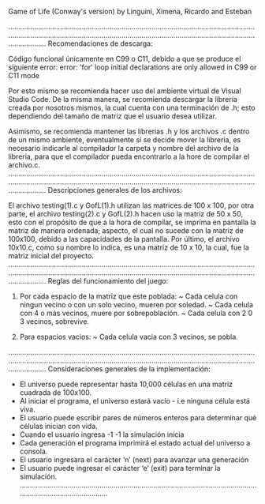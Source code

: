   Game of Life (Conway's version)
      by Linguini, Ximena, Ricardo and Esteban
      
...........................................................................................................................................................................................................................................................................
  Recomendaciones de descarga:

Código funcional únicamente en  C99 o C11, debido a que se produce el siguiente error:
error: 'for' loop initial declarations are only allowed in C99 or C11 mode

Por esto mismo se recomienda hacer uso del ambiente virtual de Visual Studio Code.
De la misma manera, se recomienda descargar la librería creada por nosotros mismos, la cual cuenta con una terminación de .h;
esto dependiendo del tamaño de matriz que el usuario desea utilizar. 

Asimismo, se recomienda mantener las librerias .h y los archivos .c dentro de un mismo ambiente, 
eventualmente si se decide mover la libreria, es necesario indicarle al compilador la carpeta y nombre del archivo de la libreria,
para que el compilador pueda encontrarlo a la hore de compilar el archivo.c.
...........................................................................................................................................................................................................................................................................
  Descripciones generales de los archivos:

El archivo testing(1).c y GofL(1).h utilizan las matrices de 100 x 100, 
por otra parte, el archivo testing(2).c y GofL(2).h hacen uso la matriz de 50 x 50, 
esto con el propósito de que a la hora de compilar, se imprima en pantalla la matriz de manera ordenada;
aspecto, el cual no sucede con la matriz de 100x100, debido a las capacidades de la pantalla.
Por último, el archivo 10x10.c, como su nombre lo indica, es una matriz de 10 x 10, la cual, fue la matriz inicial del proyecto.
...........................................................................................................................................................................................................................................................................
  Reglas del funcionamiento del juego:

1. Por cada espacio de la matriz que este poblada:
      ~ Cada celula con ningun vecino o con un solo vecino, mueren por soledad.
      ~ Cada celula con 4 o más vecinos, muere por sobrepoblación.
      ~ Cada celula con 2 0 3 vecinos, sobrevive.
      
2. Para espacios vacios:
      ~ Cada celula vacia con 3 vecinos, se pobla.
      
...........................................................................................................................................................................................................................................................................
  Consideraciones generales de la implementación:

-	El universo puede representar hasta 10,000 células en una matriz cuadrada de 100x100.
-	Al iniciar el programa, el universo estará vacío - i.e ninguna célula está viva.
-	El usuario puede escribir pares de números enteros para determinar qué células inician con vida.
-	Cuando el usuario ingresa -1 -1 la simulación inicia
-	Cada generación el programa imprimirá el estado actual del universo a consola.
-	El usuario ingresara el carácter ‘n’ (next) para avanzar una generación
-	El usuario puede ingresar el carácter ‘e’ (exit) para terminar la simulación.
...................................................................................................................................................................
